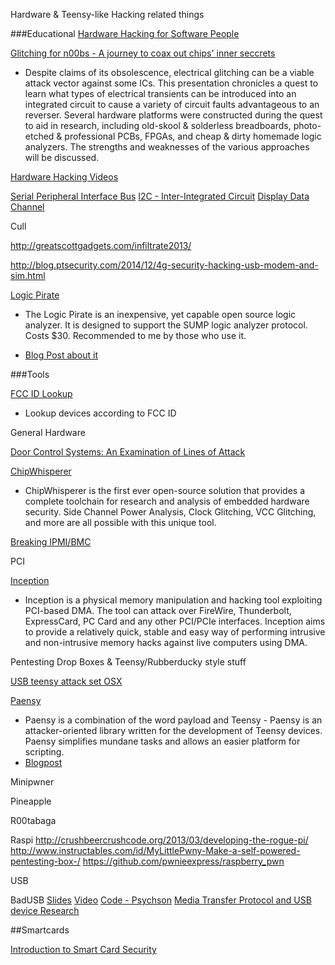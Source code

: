 Hardware & Teensy-like Hacking related things


###Educational
[Hardware Hacking for Software People](http://dontstuffbeansupyournose.com/2011/08/25/hardware-hacking-for-software-people/)

[Glitching for n00bs - A journey to coax out chips' inner seccrets](http://media.ccc.de/browse/congress/2014/31c3_-_6499_-_en_-_saal_2_-_201412271715_-_glitching_for_n00bs_-_exide.html#video)
* Despite claims of its obsolescence, electrical glitching can be a viable attack vector against some ICs. This presentation chronicles a quest to learn what types of electrical transients can be introduced into an integrated circuit to cause a variety of circuit faults advantageous to an reverser. Several hardware platforms were constructed during the quest to aid in research, including old-skool & solderless breadboards, photo-etched & professional PCBs, FPGAs, and cheap & dirty homemade logic analyzers. The strengths and weaknesses of the various approaches will be discussed.

[Hardware Hacking Videos](http://vimeo.com/album/1632121)

[Serial Peripheral Interface Bus](https://en.wikipedia.org/wiki/Serial_Peripheral_Interface_Bus)
[I2C - Inter-Integrated Circuit](https://en.wikipedia.org/wiki/I%C2%B2C)
[Display Data Channel](https://en.wikipedia.org/wiki/Display_Data_Channel)


Cull





http://greatscottgadgets.com/infiltrate2013/

http://blog.ptsecurity.com/2014/12/4g-security-hacking-usb-modem-and-sim.html





[Logic Pirate](http://dangerousprototypes.com/docs/Logic_Pirate)
* The Logic Pirate is an inexpensive, yet capable open source logic analyzer. It is designed to support the SUMP logic analyzer protocol. Costs $30. Recommended to me by those who use it.

* [Blog Post about it](http://dangerousprototypes.com/2014/04/15/new-prototype-logic-pirate-8-channel-256k-sample-60msps-logic-analyzer/)


###Tools

[FCC ID Lookup](http://transition.fcc.gov/oet/ea/fccid/)
* Lookup devices according to FCC ID



General Hardware

[Door Control Systems: An Examination of Lines of Attack](https://www.nccgroup.com/en/blog/2013/09/door-control-systems-an-examination-of-lines-of-attack/)

[ChipWhisperer](http://www.newae.com/chipwhisperer)
* ChipWhisperer is the first ever open-source solution that provides a complete toolchain for research and analysis of embedded hardware security. Side Channel Power Analysis, Clock Glitching, VCC Glitching, and more are all possible with this unique tool.


[Breaking IPMI/BMC](http://fish2.com/ipmi/how-to-break-stuff.html)





PCI


[Inception](https://github.com/carmaa/inception)
* Inception is a physical memory manipulation and hacking tool exploiting PCI-based DMA. The tool can attack over FireWire, Thunderbolt, ExpressCard, PC Card and any other PCI/PCIe interfaces. Inception aims to provide a relatively quick, stable and easy way of performing intrusive and non-intrusive memory hacks against live computers using DMA.




Pentesting Drop Boxes & Teensy/Rubberducky style stuff

[USB teensy attack set OSX](http://samy.pl/usbdriveby/)

[Paensy](https://github.com/Ozuru/Paensy)
* Paensy is a combination of the word payload and Teensy - Paensy is an attacker-oriented library written for the development of Teensy devices. Paensy simplifies mundane tasks and allows an easier platform for scripting.
* [Blogpost](http://malware.cat/?p=89)




Minipwner


Pineapple


R00tabaga

Raspi
http://crushbeercrushcode.org/2013/03/developing-the-rogue-pi/
http://www.instructables.com/id/MyLittlePwny-Make-a-self-powered-pentesting-box-/
https://github.com/pwnieexpress/raspberry_pwn




USB

BadUSB
[Slides](https://srlabs.de/blog/wp-content/uploads/2014/11/SRLabs-BadUSB-Pacsec-v2.pdf)
[Video](https://www.youtube.com/watch?v=nuruzFqMgIw)
[Code - Psychson](https://github.com/adamcaudill/Psychson) 
[Media Transfer Protocol and USB device Research](http://nicoleibrahim.com/part-1-mtp-and-ptp-usb-device-research/)



##Smartcards





[Introduction to Smart Card Security](http://resources.infosecinstitute.com/introduction-smartcard-security/)